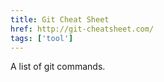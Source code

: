 ```yaml
---
title: Git Cheat Sheet
href: http://git-cheatsheet.com/
tags: ['tool']
---
```


A list of git commands.
